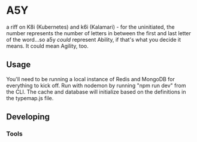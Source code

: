 

# A5Y
a riff on K8i (Kubernetes) and k6i (Kalamari) - for the uninitiated, the number represents the number of letters in between the first and last letter of the word...so a5y *could* represent Ability, if that's what you decide it means. It could mean Agility, too.


## Usage
You'll need to be running a local instance of Redis and MongoDB for everything to kick off.  Run with nodemon by running "npm run dev" from the CLI. The cache and database will initialize based on the definitions in the typemap.js file.


## Developing



### Tools

